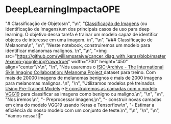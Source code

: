 # DeepLearningImpactaOPE

"# Classificação de Objetos\n",
        "\n",
        "[Classificação de Imagens](https://en.wikipedia.org/wiki/Computer_vision#Recognition) (ou Identificação de Imagens)um dos principais casos de uso para deep learning. O objetivo dessa tarefa é trainar um modelo capaz de identificr objetos de interesse em uma imagem. \n",
        "\n",
        "### Classificação de Melanoma\n",
        "\n",
        "Neste notebook, construiremos um modelo para identificar melanomas malignos. \n",
        "\n",
        "<img src=\"https://github.com/williamsaraiva/cancer_diag_with_keras/blob/master/exemp-google.jpg?raw=true\" width=\"700\" height=\"450\" align=\"center\"/>\n",
        "\n",
        "Nós usaremos o [ISIC-Archive -  The International Skin Imaging Collaboration: Melanoma Project ](https://www.isic-archive.com/#!/topWithHeader/onlyHeaderTop/gallery) dataset para treino. Com mais de 20000 imagens de melanomas benignos e mais de 2000 imagens para melanomas malignos. \n",
        "\n",
        "Utilizamos modelos pré treinados [Using Pre-Trained Models](https://keras.rstudio.com/articles/applications.html) e [E construiremos as camadas com o modelo VGG19](https://www.kaggle.com/keras/vgg19) para classificar as imagens como benigno ou maligno.\n",
        "\n",
        "\n",
        "Nos iremos:\n",
        "- Preprocessar imagens;\n",
        "- construir novas camadas em cima do modelo VGG19 usando Keras e Tensorflow\n",
        "- Estimar a eficiência  do nosso modelo com um conjunto de teste.\n",
        "\n",
        "\n",
        "\n",
        "Vamos nessa! 🚀"
